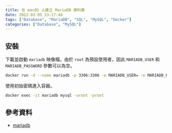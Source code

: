 ```yaml
---
title: 在 macOS 上建立 MariaDB 資料庫
date: 2022-03-05 23:17:44
tags: ["Database", "MariaDB", "SQL", "MySQL", "Docker"]
categories: ["Database", "MySQL"]
---
```


## 安裝

下載並啟動 `mariadb` 映像檔。由於 `root` 為預設使用者，因此 `MARIADB_USER` 和 `MARIADB_PASSWORD` 參數可以為空。

```bash
docker run -d --name mariadb -p 3306:3306 -e MARIADB_USER= -e MARIADB_PASSWORD= -e MARIADB_ROOT_PASSWORD=root mariadb
```

使用初始密碼進入容器。

```bash
docker exec -it mariadb mysql -uroot -proot
```

## 參考資料

- [mariadb](https://hub.docker.com/_/mariadb)
